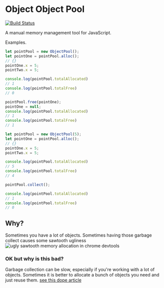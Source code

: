 # Object Object Pool 

[![Build Status](https://travis-ci.org/WillsonSmith/ObjectPool.svg?branch=master)](https://travis-ci.org/WillsonSmith/ObjectPool)

A manual memory management tool for JavaScript.

Examples.

```js
let pointPool = new ObjectPool();
let pointOne = pointPool.alloc();
// {}
pointOne.x = 5;
pointTwo.x = 5;

console.log(pointPool.totalAllocated)
// 1
console.log(pointPool.totalFree)
// 0

pointPool.free(pointOne);
pointOne = null;
console.log(pointPool.totalAllocated)
// 1
console.log(pointPool.totalFree)
// 1
```

```js
let pointPool = new ObjectPool(5);
let pointOne = pointPool.alloc();
// {}
pointOne.x = 5;
pointTwo.x = 5;

console.log(pointPool.totalAllocated)
// 5
console.log(pointPool.totalFree)
// 4

pointPool.collect();

console.log(pointPool.totalAllocated)
// 1
console.log(pointPool.totalFree)
// 0
```

## Why?
Sometimes you have a lot of objects. Sometimes having those garbage collect causes some sawtooth ugliness
![ugly sawtooth memory allocation in chrome devtools](http://cl.willsonsmith.com/0h3Y0a2V3Y3t/0tpPQ.png)

### OK but why is this bad?
Garbage collection can be slow, especially if you're working with a lot of objects.
Sometimes it is better to allocate a bunch of objects you need and just reuse them.
[see this dope article](https://www.html5rocks.com/en/tutorials/speed/static-mem-pools/)